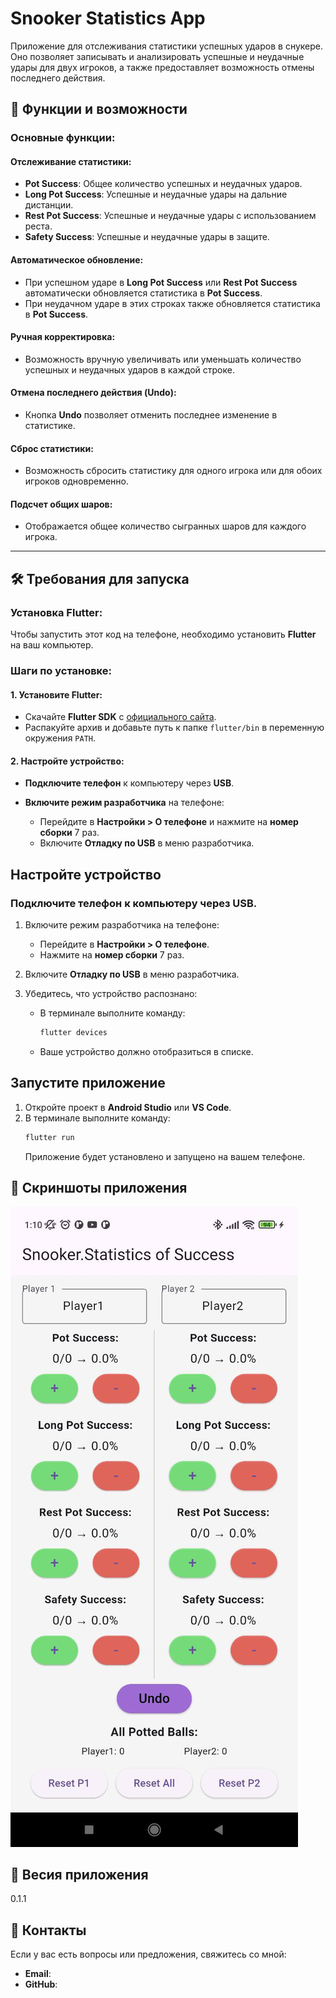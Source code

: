 # Snooker Statistics App

Приложение для отслеживания статистики успешных ударов в снукере. Оно позволяет записывать и анализировать успешные и неудачные удары для двух игроков, а также предоставляет возможность отмены последнего действия.

## 🚀 Функции и возможности

### Основные функции:

#### Отслеживание статистики:

- **Pot Success**: Общее количество успешных и неудачных ударов.
- **Long Pot Success**: Успешные и неудачные удары на дальние дистанции.
- **Rest Pot Success**: Успешные и неудачные удары с использованием реста.
- **Safety Success**: Успешные и неудачные удары в защите.

#### Автоматическое обновление:

- При успешном ударе в **Long Pot Success** или **Rest Pot Success** автоматически обновляется статистика в **Pot Success**.
- При неудачном ударе в этих строках также обновляется статистика в **Pot Success**.

#### Ручная корректировка:

- Возможность вручную увеличивать или уменьшать количество успешных и неудачных ударов в каждой строке.

#### Отмена последнего действия (**Undo**):

- Кнопка **Undo** позволяет отменить последнее изменение в статистике.

#### Сброс статистики:

- Возможность сбросить статистику для одного игрока или для обоих игроков одновременно.

#### Подсчет общих шаров:

- Отображается общее количество сыгранных шаров для каждого игрока.

---

## 🛠️ Требования для запуска

### Установка Flutter:

Чтобы запустить этот код на телефоне, необходимо установить **Flutter** на ваш компьютер.

### Шаги по установке:

#### 1. Установите Flutter:

- Скачайте **Flutter SDK** с [официального сайта](https://flutter.dev).
- Распакуйте архив и добавьте путь к папке `flutter/bin` в переменную окружения `PATH`.

#### 2. Настройте устройство:

- **Подключите телефон** к компьютеру через **USB**.
- **Включите режим разработчика** на телефоне:

  - Перейдите в **Настройки > О телефоне** и нажмите на **номер сборки** 7 раз.
  - Включите **Отладку по USB** в меню разработчика.

## Настройте устройство

### Подключите телефон к компьютеру через USB.

1. Включите режим разработчика на телефоне:

   - Перейдите в **Настройки > О телефоне**.
   - Нажмите на **номер сборки** 7 раз.

2. Включите **Отладку по USB** в меню разработчика.

3. Убедитесь, что устройство распознано:
   - В терминале выполните команду:
     ```sh
     flutter devices
     ```
   - Ваше устройство должно отобразиться в списке.

## Запустите приложение

1. Откройте проект в **Android Studio** или **VS Code**.
2. В терминале выполните команду:
   ```sh
   flutter run
   ```
   Приложение будет установлено и запущено на вашем телефоне.

## 📱 Скриншоты приложения

![Скриншот приложения](photo_2025-02-02_01-11-00.jpg)

## 📝 Весия приложения

0.1.1

## 🤝 Контакты

Если у вас есть вопросы или предложения, свяжитесь со мной:

- **Email**:
- **GitHub**:
